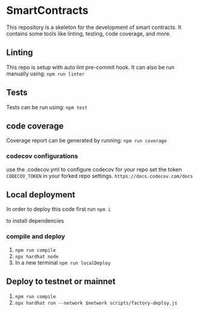 # SmartContracts
This repository is a skeleton for the development of smart contracts. It contains some tools like linting, testing,
code coverage, and more.

## Linting
This repo is setup with auto lint pre-commit hook. It can also be run manually using:
`npm run linter`


## Tests
Tests can be run using:
`npm test`


## code coverage
Coverage report can be generated by running:
`npm run coverage`

### codecov configurations
use the .codecov.yml to configure codecov for your repo
set the token `CODECOV_TOKEN` in your forked repo settings.
`https://docs.codecov.com/docs`
## Local deployment

In order to deploy this code first run
`npm i`

to install dependencies
### compile and deploy
1. `npm run compile`
2. `npx hardhat node`
3. In a new terminal `npm run localDeploy`

## Deploy to testnet or mainnet

1. `npm run compile`
2. `npx hardhat run --network $network scripts/factory-deploy.js`